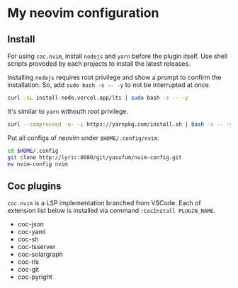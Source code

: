 # My neovim configuration

## Install

For using `coc.nvim`, install `nodejs` and `yarn` before the plugin
itself. Use shell scripts provoded by each projects to install the latest releases.

Installing `nodejs` requires root privilege and show a prompt to
confirm the installation. So, add `sudo bash -s -- -y` to not
be interrupted at once.

```sh
curl -sL install-node.vercel.app/lts | sudo bash -s -- -y
```

It's similar to `yarn` withouth root privilege.

```sh
curl --compressed -o- -L https://yarnpkg.com/install.sh | bash -s -- -y
```

Put all configs of neovim under `$HOME/.config/nvim`.

```sh
cd $HOME/.config
git clone http://lyric:8080/git/yasufum/nvim-config.git
mv nvim-config nvim
```

## Coc plugins

`coc.nvim` is a LSP implementation branched from VSCode.
Each of extension list below is installed via command `:CocInstall PLUGIN_NAME`.

- coc-json
- coc-yaml
- coc-sh
- coc-tsserver
- coc-solargraph
- coc-rls
- coc-git
- coc-pyright
